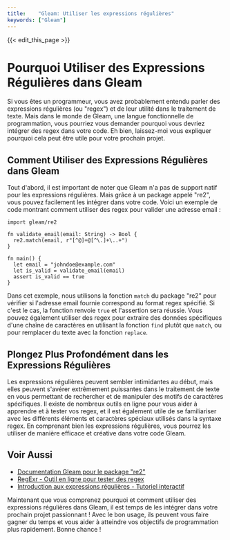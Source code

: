 ```yaml
---
title:    "Gleam: Utiliser les expressions régulières"
keywords: ["Gleam"]
---
```


{{< edit_this_page >}}

# Pourquoi Utiliser des Expressions Régulières dans Gleam

Si vous êtes un programmeur, vous avez probablement entendu parler des expressions régulières (ou "regex") et de leur utilité dans le traitement de texte. Mais dans le monde de Gleam, une langue fonctionnelle de programmation, vous pourriez vous demander pourquoi vous devriez intégrer des regex dans votre code. Eh bien, laissez-moi vous expliquer pourquoi cela peut être utile pour votre prochain projet.

## Comment Utiliser des Expressions Régulières dans Gleam

Tout d'abord, il est important de noter que Gleam n'a pas de support natif pour les expressions régulières. Mais grâce à un package appelé "re2", vous pouvez facilement les intégrer dans votre code. Voici un exemple de code montrant comment utiliser des regex pour valider une adresse email :

```Gleam
import gleam/re2

fn validate_email(email: String) -> Bool {
  re2.match(email, r"[^@]+@[^\.]+\..+")
}

fn main() {
  let email = "johndoe@example.com"
  let is_valid = validate_email(email)
  assert is_valid == true
}
```

Dans cet exemple, nous utilisons la fonction `match` du package "re2" pour vérifier si l'adresse email fournie correspond au format regex spécifié. Si c'est le cas, la fonction renvoie `true` et l'assertion sera réussie. Vous pouvez également utiliser des regex pour extraire des données spécifiques d'une chaîne de caractères en utilisant la fonction `find` plutôt que `match`, ou pour remplacer du texte avec la fonction `replace`.

## Plongez Plus Profondément dans les Expressions Régulières

Les expressions régulières peuvent sembler intimidantes au début, mais elles peuvent s'avérer extrêmement puissantes dans le traitement de texte en vous permettant de rechercher et de manipuler des motifs de caractères spécifiques. Il existe de nombreux outils en ligne pour vous aider à apprendre et à tester vos regex, et il est également utile de se familiariser avec les différents éléments et caractères spéciaux utilisés dans la syntaxe regex. En comprenant bien les expressions régulières, vous pourrez les utiliser de manière efficace et créative dans votre code Gleam.

## Voir Aussi
- [Documentation Gleam pour le package "re2"](https://gleam.run/modules/gleam/re2/latest/)
- [RegExr - Outil en ligne pour tester des regex](https://regexr.com/)
- [Introduction aux expressions régulières - Tutoriel interactif](https://regexone.com/)

Maintenant que vous comprenez pourquoi et comment utiliser des expressions régulières dans Gleam, il est temps de les intégrer dans votre prochain projet passionnant ! Avec le bon usage, ils peuvent vous faire gagner du temps et vous aider à atteindre vos objectifs de programmation plus rapidement. Bonne chance !